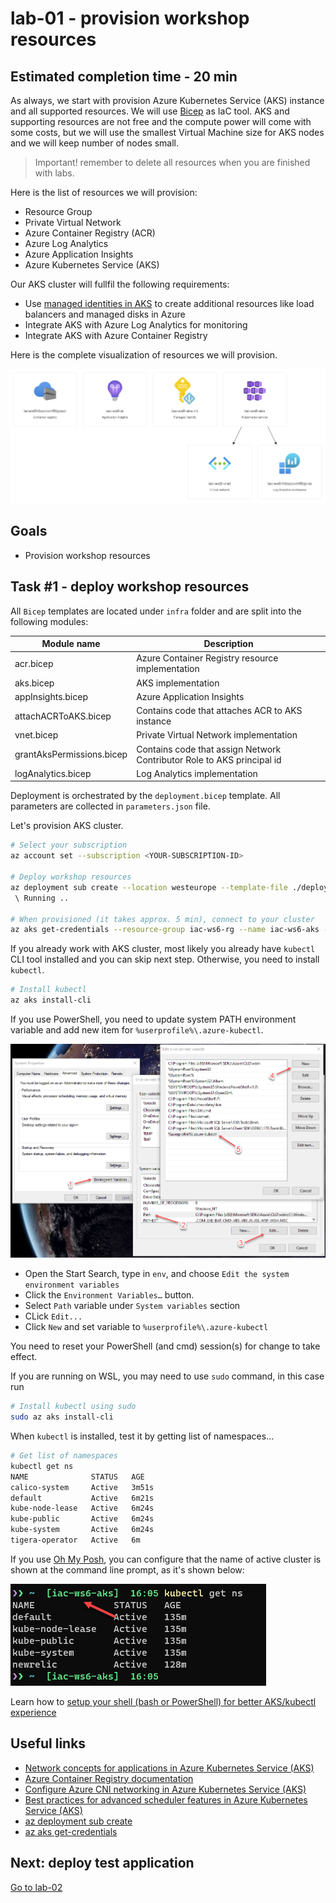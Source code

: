 # lab-01 - provision workshop resources 

## Estimated completion time - 20 min

As always, we start with provision Azure Kubernetes Service (AKS) instance and all supported resources. We will use [Bicep](https://docs.microsoft.com/en-us/azure/azure-resource-manager/bicep?WT.mc_id=AZ-MVP-5003837) as IaC tool. AKS and supporting resources are not free and the compute power will come with some costs, but we will use the smallest Virtual Machine size for AKS nodes and we will keep number of nodes small. 

> Important! remember to delete all resources when you are finished with labs. 

Here is the list of resources we will provision:

* Resource Group
* Private Virtual Network
* Azure Container Registry (ACR)
* Azure Log Analytics
* Azure Application Insights
* Azure Kubernetes Service (AKS)

Our AKS cluster will fullfil the following requirements:

* Use [managed identities in AKS](https://docs.microsoft.com/en-us/azure/aks/use-managed-identity?WT.mc_id=AZ-MVP-5003837) to create additional resources like load balancers and managed disks in Azure
* Integrate AKS with Azure Log Analytics for monitoring
* Integrate AKS with Azure Container Registry

Here is the complete visualization of resources we will provision.

![model](images/aks-resources.png)

## Goals

* Provision workshop resources

## Task #1 - deploy workshop resources

All `Bicep` templates are located under `infra` folder and are split into the following modules: 

| Module name | Description |
|--|--|
| acr.bicep | Azure Container Registry resource implementation |
| aks.bicep | AKS implementation |
| appInsights.bicep | Azure Application Insights |
| attachACRToAKS.bicep | Contains code that attaches ACR to AKS instance |
| vnet.bicep | Private Virtual Network implementation |
| grantAksPermissions.bicep | Contains code that assign Network Contributor Role to AKS principal id |
| logAnalytics.bicep | Log Analytics implementation |

Deployment is orchestrated by the `deployment.bicep` template. All parameters are collected in `parameters.json` file. 

Let's provision AKS cluster.

```bash
# Select your subscription
az account set --subscription <YOUR-SUBSCRIPTION-ID>

# Deploy workshop resources
az deployment sub create --location westeurope --template-file ./deployment.bicep  --parameters './parameters.json'
 \ Running ..

# When provisioned (it takes approx. 5 min), connect to your cluster
az aks get-credentials --resource-group iac-ws6-rg --name iac-ws6-aks --overwrite-existing
```

If you already work with AKS cluster, most likely you already have `kubectl` CLI tool installed and you can skip next step. Otherwise, you need to install `kubectl`.

```bash
# Install kubectl
az aks install-cli
```

If you use PowerShell, you need to update system PATH environment variable and add new item for `%userprofile%\.azure-kubectl`. 

![env](images/env.png)

* Open the Start Search, type in `env`, and choose `Edit the system environment variables`
* Click the `Environment Variables…` button.
* Select `Path` variable under `System variables` section
* CLick `Edit...`
* Click `New` and set variable to `%userprofile%\.azure-kubectl`

You need to reset your PowerShell (and cmd) session(s) for change to take effect.

If you are running on WSL, you may need to use `sudo` command, in this case run 

```bash
# Install kubectl using sudo
sudo az aks install-cli
```

When `kubectl` is installed, test it by getting list of namespaces...

```bash
# Get list of namespaces
kubectl get ns
NAME              STATUS   AGE
calico-system     Active   3m51s
default           Active   6m21s
kube-node-lease   Active   6m24s
kube-public       Active   6m24s
kube-system       Active   6m24s
tigera-operator   Active   6m
```

If you use [Oh My Posh](https://ohmyposh.dev/docs/), you can configure that the name of active cluster is shown at the command line prompt, as it's shown below:

![k8s-at-the-command-line](./images/k8s-at-the-command-line.png)

Learn how to [setup your shell (bash or PowerShell) for better AKS/kubectl experience](https://github.com/evgenyb/aks-workshops/tree/main/01-aks-and-k8s-101/labs/lab-02)


## Useful links

* [Network concepts for applications in Azure Kubernetes Service (AKS)](https://docs.microsoft.com/en-us/azure/aks/concepts-network?WT.mc_id=AZ-MVP-5003837)
* [Azure Container Registry documentation](https://docs.microsoft.com/en-us/azure/container-registry/?WT.mc_id=AZ-MVP-5003837)
* [Configure Azure CNI networking in Azure Kubernetes Service (AKS)](https://docs.microsoft.com/en-us/azure/aks/configure-azure-cni?WT.mc_id=AZ-MVP-5003837)
* [Best practices for advanced scheduler features in Azure Kubernetes Service (AKS)](https://docs.microsoft.com/en-us/azure/aks/operator-best-practices-advanced-scheduler?WT.mc_id=AZ-MVP-5003837)
* [az deployment sub create](https://docs.microsoft.com/en-us/cli/azure/deployment/sub?WT.mc_id=AZ-MVP-5003837&view=azure-cli-latest#az-deployment-sub-create)
* [az aks get-credentials](https://docs.microsoft.com/en-us/cli/azure/aks?WT.mc_id=AZ-MVP-5003837&view=azure-cli-latest#az-aks-get-credentials)

## Next: deploy test application

[Go to lab-02](../lab-02/readme.md)